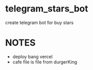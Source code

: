 # telegram_stars_bot
create telegram bot for buy stars
# NOTES
- deploy bang vercel
- cafe file is file from durgerKing

